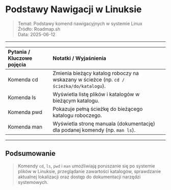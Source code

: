 # Podstawy Nawigacji w Linuksie
> Temat: Podstawy komend nawigacyjnych w systemie Linux  
> Źródło: Roadmap.sh  
> Data: 2025-06-12

---

| Pytania / Kluczowe pojęcia | Notatki / Wyjaśnienia                                                                  |
| :------------------------- | :------------------------------------------------------------------------------------- |
| Komenda cd                 | Zmienia bieżący katalog roboczy na wskazany w ścieżce (np. `cd /ścieżka/do/katalogu`). |
| Komenda ls                 | Wyświetla listę plików i katalogów w bieżącym katalogu.                                |
| Komenda pwd                | Pokazuje pełną ścieżkę do bieżącego katalogu roboczego.                                |
| Komenda man                | Wyświetla stronę manuala (dokumentację) dla podanej komendy (np. `man ls`).            |

---

## Podsumowanie
> Komendy `cd`, `ls`, `pwd` i `man` umożliwiają poruszanie się po systemie plików w Linuksie, przeglądanie zawartości katalogów, sprawdzanie aktualnej lokalizacji oraz dostęp do dokumentacji narzędzi systemowych.
